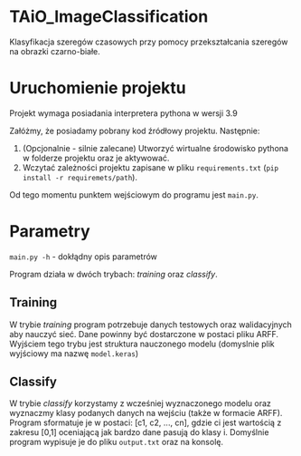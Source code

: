 # TAiO_ImageClassification

Klasyfikacja szeregów czasowych przy pomocy przekształcania szeregów na obrazki czarno-białe.

# Uruchomienie projektu

Projekt wymaga posiadania interpretera pythona w wersji 3.9

Załóżmy, że posiadamy pobrany kod źródłowy projektu. Następnie:
1. (Opcjonalnie - silnie zalecane) Utworzyć wirtualne środowisko pythona w folderze projektu oraz je aktywować.
2. Wczytać zależności projektu zapisane w pliku `requirements.txt` (`pip install -r requiremets/path`).

Od tego momentu punktem wejściowym do programu jest `main.py`.

# Parametry

`main.py -h` - dokłądny opis parametrów

Program działa w dwóch trybach: *training* oraz *classify*.

## Training
W trybie *training* program potrzebuje danych testowych oraz walidacyjnych aby nauczyć sieć.
Dane powinny być dostarczone w postaci pliku ARFF.
Wyjściem tego trybu jest struktura nauczonego modelu (domyslnie plik wyjściowy ma nazwę `model.keras`)

## Classify
W trybie *classify* korzystamy z wcześniej wyznaczonego modelu oraz wyznaczmy klasy podanych danych na wejściu (także w formacie ARFF).
Program sformatuje je w postaci: [c1, c2, ..., cn], gdzie ci jest wartością z zakresu [0,1] oceniającą jak bardzo dane pasują do klasy i.
Domyślnie program wypisuje je do pliku `output.txt` oraz na konsolę.
